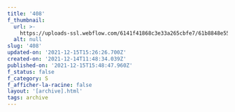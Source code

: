 ```yaml
---
title: '408'
f_thumbnail:
  url: >-
    https://uploads-ssl.webflow.com/6141f41868c3e33a265cbfe7/61b8848e5507da6bd9583a51_408.jpg
  alt: null
slug: '408'
updated-on: '2021-12-15T15:26:26.700Z'
created-on: '2021-12-14T11:48:34.039Z'
published-on: '2021-12-15T15:48:47.960Z'
f_status: false
f_category: S
f_afficher-la-racine: false
layout: '[archive].html'
tags: archive
---
```



